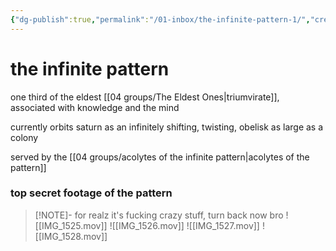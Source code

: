 ```yaml
---
{"dg-publish":true,"permalink":"/01-inbox/the-infinite-pattern-1/","created":"2024-10-25T12:02:59.000-05:00","updated":"2025-10-25T20:39:01.667-05:00"}
---
```


# the infinite pattern
one third of the eldest [[04 groups/The Eldest Ones\|triumvirate]], associated with knowledge and the mind

currently orbits saturn as an infinitely shifting, twisting, obelisk as large as a colony

served by the [[04 groups/acolytes of the infinite pattern\|acolytes of the pattern]]

### top secret footage of the pattern

> [!NOTE]- for realz it's fucking crazy stuff, turn back now bro
> ![[IMG_1525.mov]]
> ![[IMG_1526.mov]]
> ![[IMG_1527.mov]]
> ![[IMG_1528.mov]]

